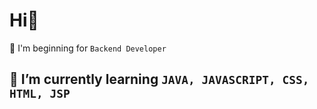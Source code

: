 # Hi👋 


🐣 I'm beginning for `Backend Developer`

🌱 I’m currently learning `JAVA, JAVASCRIPT, CSS, HTML, JSP`
---



